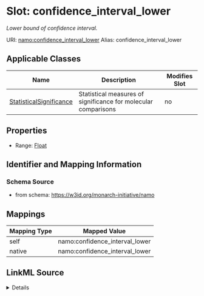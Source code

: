 

# Slot: confidence_interval_lower 


_Lower bound of confidence interval._





URI: [namo:confidence_interval_lower](https://w3id.org/monarch-initiative/namo/confidence_interval_lower)
Alias: confidence_interval_lower

<!-- no inheritance hierarchy -->





## Applicable Classes

| Name | Description | Modifies Slot |
| --- | --- | --- |
| [StatisticalSignificance](StatisticalSignificance.md) | Statistical measures of significance for molecular comparisons |  no  |






## Properties

* Range: [Float](Float.md)




## Identifier and Mapping Information






### Schema Source


* from schema: https://w3id.org/monarch-initiative/namo




## Mappings

| Mapping Type | Mapped Value |
| ---  | ---  |
| self | namo:confidence_interval_lower |
| native | namo:confidence_interval_lower |




## LinkML Source

<details>
```yaml
name: confidence_interval_lower
description: Lower bound of confidence interval.
from_schema: https://w3id.org/monarch-initiative/namo
rank: 1000
alias: confidence_interval_lower
owner: StatisticalSignificance
domain_of:
- StatisticalSignificance
range: float

```
</details>